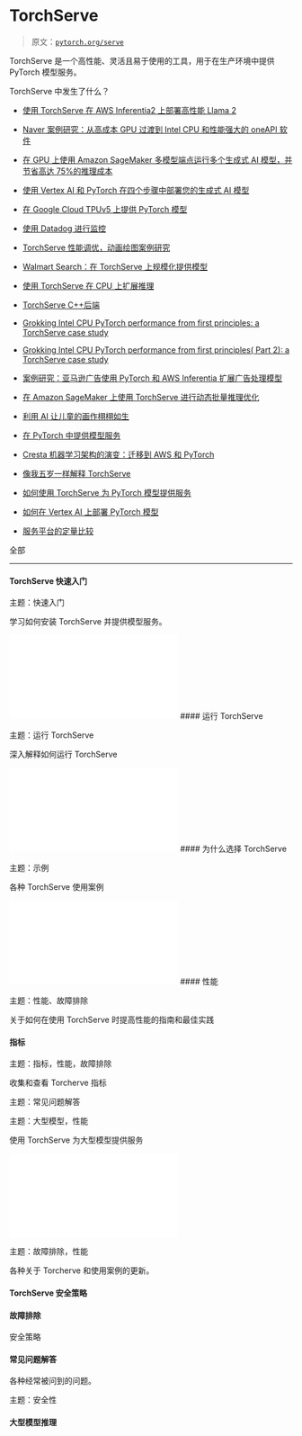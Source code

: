 # TorchServe

> 原文：[`pytorch.org/serve`](https://pytorch.org/serve)

TorchServe 是一个高性能、灵活且易于使用的工具，用于在生产环境中提供 PyTorch 模型服务。

TorchServe 中发生了什么？

+   [使用 TorchServe 在 AWS Inferentia2 上部署高性能 Llama 2](https://pytorch.org/blog/high-performance-llama/)

+   [Naver 案例研究：从高成本 GPU 过渡到 Intel CPU 和性能强大的 oneAPI 软件](https://pytorch.org/blog/ml-model-server-resource-saving/)

+   [在 GPU 上使用 Amazon SageMaker 多模型端点运行多个生成式 AI 模型，并节省高达 75%的推理成本](https://aws.amazon.com/blogs/machine-learning/run-multiple-generative-ai-models-on-gpu-using-amazon-sagemaker-multi-model-endpoints-with-torchserve-and-save-up-to-75-in-inference-costs/)

+   [使用 Vertex AI 和 PyTorch 在四个步骤中部署您的生成式 AI 模型](https://cloud.google.com/blog/products/ai-machine-learning/get-your-genai-model-going-in-four-easy-steps)

+   [在 Google Cloud TPUv5 上提供 PyTorch 模型](https://cloud.google.com/tpu/docs/v5e-inference#pytorch-model-inference-and-serving)

+   [使用 Datadog 进行监控](https://www.datadoghq.com/blog/ai-integrations/#model-serving-and-deployment-vertex-ai-amazon-sagemaker-torchserve)

+   [TorchServe 性能调优，动画绘图案例研究](https://pytorch.org/blog/torchserve-performance-tuning/)

+   [Walmart Search：在 TorchServe 上规模化提供模型](https://medium.com/walmartglobaltech/search-model-serving-using-pytorch-and-torchserve-6caf9d1c5f4d)

+   [使用 TorchServe 在 CPU 上扩展推理](https://www.youtube.com/watch?v=066_Jd6cwZg)

+   [TorchServe C++后端](https://www.youtube.com/watch?v=OSmGGDpaesc)

+   [Grokking Intel CPU PyTorch performance from first principles: a TorchServe case study](https://pytorch.org/tutorials/intermediate/torchserve_with_ipex.html)

+   [Grokking Intel CPU PyTorch performance from first principles( Part 2): a TorchServe case study](https://pytorch.org/tutorials/intermediate/torchserve_with_ipex_2.html)

+   [案例研究：亚马逊广告使用 PyTorch 和 AWS Inferentia 扩展广告处理模型](https://pytorch.org/blog/amazon-ads-case-study/)

+   [在 Amazon SageMaker 上使用 TorchServe 进行动态批量推理优化](https://aws.amazon.com/blogs/machine-learning/optimize-your-inference-jobs-using-dynamic-batch-inference-with-torchserve-on-amazon-sagemaker/)

+   [利用 AI 让儿童的画作栩栩如生](https://ai.facebook.com/blog/using-ai-to-bring-childrens-drawings-to-life/)

+   [在 PyTorch 中提供模型服务](https://www.youtube.com/watch?v=2A17ZtycsPw)

+   [Cresta 机器学习架构的演变：迁移到 AWS 和 PyTorch](https://aws.amazon.com/blogs/machine-learning/evolution-of-crestas-machine-learning-architecture-migration-to-aws-and-pytorch/)

+   [像我五岁一样解释 TorchServe](https://www.youtube.com/watch?v=NEdZbkfHQCk)

+   [如何使用 TorchServe 为 PyTorch 模型提供服务](https://www.youtube.com/watch?v=XlO7iQMV3Ik)

+   [如何在 Vertex AI 上部署 PyTorch 模型](https://cloud.google.com/blog/topics/developers-practitioners/pytorch-google-cloud-how-deploy-pytorch-models-vertex-ai)

+   [服务平台的定量比较](https://biano-ai.github.io/research/2021/08/16/quantitative-comparison-of-serving-platforms-for-neural-networks.html)

全部

* * *

#### TorchServe 快速入门

主题：快速入门

学习如何安装 TorchServe 并提供模型服务。

![](img/getting_started.html) #### 运行 TorchServe

主题：运行 TorchServe

深入解释如何运行 TorchServe

![](img/server.html) #### 为什么选择 TorchServe

主题：示例

各种 TorchServe 使用案例

![](img/use_cases.html) #### 性能

主题：性能、故障排除

关于如何在使用 TorchServe 时提高性能的指南和最佳实践

#### 指标

主题：指标，性能，故障排除

收集和查看 Torcherve 指标

主题：常见问题解答

主题：大型模型，性能

使用 TorchServe 为大型模型提供服务

![](img/performance_guide.html) 

主题：故障排除，性能

各种关于 Torcherve 和使用案例的更新。

#### TorchServe 安全策略

#### 故障排除

安全策略

#### 常见问题解答

各种经常被问到的问题。

主题：安全性

#### 大型模型推理
